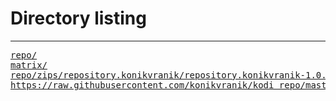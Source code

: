 # Directory listing

---

<pre>
<a href="repo/">repo/</a>
<a href="matrix/">matrix/</a>
<a href="repo/zips/repository.konikvranik/repository.konikvranik-1.0.0.zip">repo/zips/repository.konikvranik/repository.konikvranik-1.0.0.zip</a>
<a href="https://raw.githubusercontent.com/konikvranik/kodi_repo/master/">https://raw.githubusercontent.com/konikvranik/kodi_repo/master/</a>
</pre>
